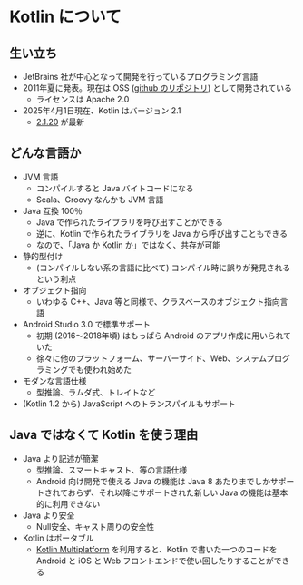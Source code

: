 # Kotlin について

## 生い立ち

* JetBrains 社が中心となって開発を行っているプログラミング言語
* 2011年夏に発表。現在は OSS ([github のリポジトリ](https://github.com/JetBrains/kotlin)) として開発されている
  * ライセンスは Apache 2.0
* 2025年4月1日現在、Kotlin はバージョン 2.1
  * [2.1.20](https://github.com/JetBrains/kotlin/releases/tag/v2.1.20) が最新

## どんな言語か

* JVM 言語
  * コンパイルすると Java バイトコードになる
  * Scala、Groovy なんかも JVM 言語
* Java 互換 100％
  * Java で作られたライブラリを呼び出すことができる
  * 逆に、Kotlin で作られたライブラリを Java から呼び出すこともできる
  * なので、「Java か Kotlin か」ではなく、共存が可能
* 静的型付け
  * (コンパイルしない系の言語に比べて) コンパイル時に誤りが発見されるという利点
* オブジェクト指向
  * いわゆる C++、Java 等と同様で、クラスベースのオブジェクト指向言語
* Android Studio 3.0 で標準サポート
  * 初期 (2016〜2018年頃) はもっぱら Android のアプリ作成に用いられていた
  * 徐々に他のプラットフォーム、サーバーサイド、Web、システムプログラミングでも使われ始めた
* モダンな言語仕様
  * 型推論、ラムダ式、トレイトなど
* (Kotlin 1.2 から) JavaScript へのトランスパイルもサポート

## Java ではなくて Kotlin を使う理由

* Java より記述が簡潔
  * 型推論、スマートキャスト、等の言語仕様
  * Android 向け開発で使える Java の機能は Java 8 あたりまでしかサポートされておらず、それ以降にサポートされた新しい Java の機能は基本的に利用できない
* Java より安全
  * Null安全、キャスト周りの安全性
* Kotlin はポータブル
  * [Kotlin Multiplatform](https://kotlinlang.org/docs/multiplatform.html) を利用すると、Kotlin で書いた一つのコードを Android と iOS と Web フロントエンドで使い回したりすることができる
